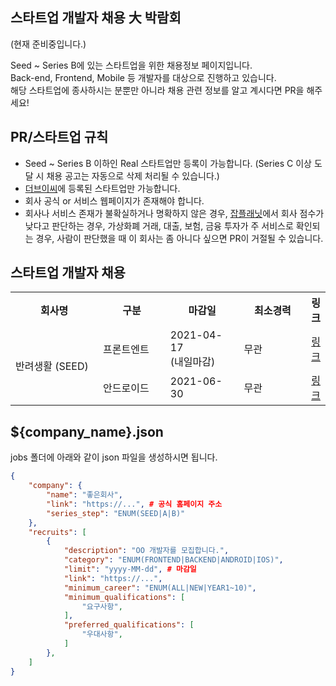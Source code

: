 ## 스타트업 개발자 채용 大 박람회

(현재 준비중입니다.)

Seed ~ Series B에 있는 스타트업을 위한 채용정보 페이지입니다.  
Back-end, Frontend, Mobile 등 개발자를 대상으로 진행하고 있습니다.  
해당 스타트업에 종사하시는 분뿐만 아니라 채용 관련 정보를 알고 계시다면 PR을 해주세요!

## PR/스타트업 규칙

- Seed ~ Series B 이하인 Real 스타트업만 등록이 가능합니다. (Series C 이상 도달 시 채용 공고는 자동으로 삭제 처리될 수 있습니다.)
- [더브이씨](https://thevc.kr/SendBird)에 등록된 스타트업만 가능합니다.
- 회사 공식 or 서비스 웹페이지가 존재해야 합니다.
- 회사나 서비스 존재가 불확실하거나 명확하지 않은 경우, [잡플래닛](https://www.jobplanet.co.kr)에서 회사 점수가 낮다고 판단하는 경우, 가상화폐 거래, 대출, 보험, 금융 투자가 주 서비스로 확인되는 경우, 사람이 판단했을 때 이 회사는 좀 아니다 싶으면 PR이 거절될 수 있습니다.

## 스타트업 개발자 채용

<table>
    <tr>
        <th width="150">회사명</th>
        <th width="120">구분</th>
        <th width="120">마감일</th>
        <th width="120">최소경력</th>
        <th>링크</th>
    </tr>
    <tr>
        <td rowspan="2">반려생활 (SEED)
        </td>
        <td>프론트엔트</td>
        <td>
            2021-04-17
            <br />(내일마감)
            </td>
        <td>무관</td>
        <td><a href="https://ban-life.com/recruit">링크</a></td>
    </tr>
    <tr>
        <td>안드로이드</td>
        <td>
            2021-06-30
            </td>
        <td>무관</td>
        <td><a href="https://ban-life.com/recruit">링크</a></td>
    </tr>
    
</table>

## ${company_name}.json

jobs 폴더에 아래와 같이 json 파일을 생성하시면 됩니다.

```json
{
    "company": {
        "name": "좋은회사",
        "link": "https://...", # 공식 홈페이지 주소
        "series_step": "ENUM(SEED|A|B)"
    },
    "recruits": [
        {
            "description": "OO 개발자를 모집합니다.",
            "category": "ENUM(FRONTEND|BACKEND|ANDROID|IOS)",
            "limit": "yyyy-MM-dd", # 마감일
            "link": "https://...",
            "minimum_career": "ENUM(ALL|NEW|YEAR1~10)",
            "minimum_qualifications": [
                "요구사항",
            ],
            "preferred_qualifications": [
                "우대사항",
            ]
        },
    ]
}
```

